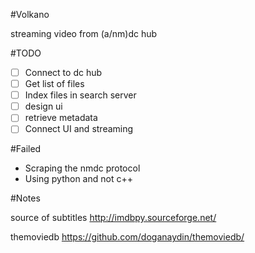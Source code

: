 #Volkano

streaming video from (a/nm)dc hub

#TODO

- [ ] Connect to dc hub
- [ ] Get list of files
- [ ] Index files in search server
- [ ] design ui
- [ ] retrieve metadata
- [ ] Connect UI and streaming

#Failed

- Scraping the nmdc protocol
- Using python and not c++

#Notes

source of subtitles http://imdbpy.sourceforge.net/

themoviedb https://github.com/doganaydin/themoviedb/
